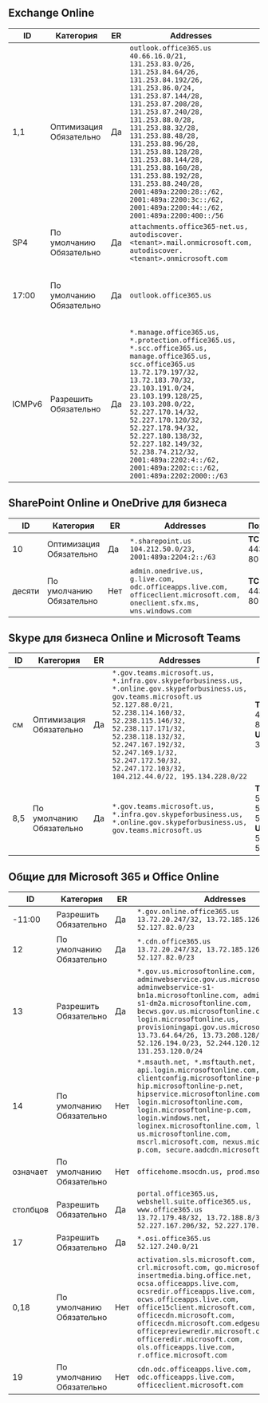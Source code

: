 <!--THIS FILE IS AUTOMATICALLY GENERATED. MANUAL CHANGES WILL BE OVERWRITTEN.-->
<!--Please contact the Office 365 Endpoints team with any questions.-->
<!--USGovGCCHigh endpoints version 2019022800-->
<!--File generated 2019-03-12 12:08:24.8637-->

## <a name="exchange-online"></a>Exchange Online

ID | Категория | ER | Addresses | Порты
-- | -------------------- | --- | ------------------------------------------------------------------------------------------------------------------------------------------------------------------------------------------------------------------------------------------------------------------------------------------------------------------------------------------------------------------------------------------------------------------------------------------------ | -------------------------------
1,1 | Оптимизация<BR>Обязательно | Да | `outlook.office365.us`<BR>`40.66.16.0/21, 131.253.83.0/26, 131.253.84.64/26, 131.253.84.192/26, 131.253.86.0/24, 131.253.87.144/28, 131.253.87.208/28, 131.253.87.240/28, 131.253.88.0/28, 131.253.88.32/28, 131.253.88.48/28, 131.253.88.96/28, 131.253.88.128/28, 131.253.88.144/28, 131.253.88.160/28, 131.253.88.192/28, 131.253.88.240/28, 2001:489a:2200:28::/62, 2001:489a:2200:3c::/62, 2001:489a:2200:44::/62, 2001:489a:2200:400::/56` | **TCP:** 443, 80
SP4 | По умолчанию<BR>Обязательно | Да | `attachments.office365-net.us, autodiscover.<tenant>.mail.onmicrosoft.com, autodiscover.<tenant>.onmicrosoft.com` | **TCP:** 443, 80
17:00 | По умолчанию<BR>Обязательно | Да | `outlook.office365.us` | **TCP:** 143, 25, 587, 993, 995
ICMPv6 | Разрешить<BR>Обязательно | Да | `*.manage.office365.us, *.protection.office365.us, *.scc.office365.us, manage.office365.us, scc.office365.us`<BR>`13.72.179.197/32, 13.72.183.70/32, 23.103.191.0/24, 23.103.199.128/25, 23.103.208.0/22, 52.227.170.14/32, 52.227.170.120/32, 52.227.178.94/32, 52.227.180.138/32, 52.227.182.149/32, 52.238.74.212/32, 2001:489a:2202:4::/62, 2001:489a:2202:c::/62, 2001:489a:2202:2000::/63` | **TCP:** 25, 443

## <a name="sharepoint-online-and-onedrive-for-business"></a>SharePoint Online и OneDrive для бизнеса

ID | Категория | ER | Addresses | Порты
-- | -------------------- | --- | ----------------------------------------------------------------------------------------------------------------------- | ----------------
10 | Оптимизация<BR>Обязательно | Да | `*.sharepoint.us`<BR>`104.212.50.0/23, 2001:489a:2204:2::/63` | **TCP:** 443, 80
десяти | По умолчанию<BR>Обязательно | Нет | `admin.onedrive.us, g.live.com, odc.officeapps.live.com, officeclient.microsoft.com, oneclient.sfx.ms, wns.windows.com` | **TCP:** 443, 80

## <a name="skype-for-business-online-and-microsoft-teams"></a>Skype для бизнеса Online и Microsoft Teams

ID | Категория | ER | Addresses | Порты
-- | -------------------- | --- | --------------------------------------------------------------------------------------------------------------------------------------------------------------------------------------------------------------------------------------------------------------------------------------------------------------------------------- | --------------------------------------------------
см | Оптимизация<BR>Обязательно | Да | `*.gov.teams.microsoft.us, *.infra.gov.skypeforbusiness.us, *.online.gov.skypeforbusiness.us, gov.teams.microsoft.us`<BR>`52.127.88.0/21, 52.238.114.160/32, 52.238.115.146/32, 52.238.117.171/32, 52.238.118.132/32, 52.247.167.192/32, 52.247.169.1/32, 52.247.172.50/32, 52.247.172.103/32, 104.212.44.0/22, 195.134.228.0/22` | **TCP:** 443, 80<BR>**UDP:** 3478
8,5 | По умолчанию<BR>Обязательно | Да | `*.gov.teams.microsoft.us, *.infra.gov.skypeforbusiness.us, *.online.gov.skypeforbusiness.us, gov.teams.microsoft.us` | **TCP:** 5061, 50000–59999<BR>**UDP:** 50000–59999

## <a name="microsoft-365-common-and-office-online"></a>Общие для Microsoft 365 и Office Online

ID | Категория | ER | Addresses | Порты
-- | ------------------- | --- | ---------------------------------------------------------------------------------------------------------------------------------------------------------------------------------------------------------------------------------------------------------------------------------------------------------------------------------------------------------------------------------------------- | ----------------
-11:00 | Разрешить<BR>Обязательно | Да | `*.gov.online.office365.us`<BR>`13.72.20.247/32, 13.72.185.126/32, 52.127.82.0/23` | **TCP:** 443
12 | По умолчанию<BR>Обязательно | Да | `*.cdn.office365.us`<BR>`13.72.20.247/32, 13.72.185.126/32, 52.127.82.0/23` | **TCP:** 443
13 | Разрешить<BR>Обязательно | Да | `*.gov.us.microsoftonline.com, adminwebservice.gov.us.microsoftonline.com, adminwebservice-s1-bn1a.microsoftonline.com, adminwebservice-s1-dm2a.microsoftonline.com, becws.gov.us.microsoftonline.com, login.microsoftonline.us, provisioningapi.gov.us.microsoftonline.com`<BR>`13.73.64.64/26, 13.73.208.128/25, 52.126.194.0/23, 52.244.120.128/25, 131.253.120.0/24` | **TCP:** 443
14 | По умолчанию<BR>Обязательно | Нет | `*.msauth.net, *.msftauth.net, api.login.microsoftonline.com, clientconfig.microsoftonline-p.net, hip.microsoftonline-p.net, hipservice.microsoftonline.com, login.microsoftonline.com, login.microsoftonline-p.com, login.windows.net, loginex.microsoftonline.com, login-us.microsoftonline.com, mscrl.microsoft.com, nexus.microsoftonline-p.com, secure.aadcdn.microsoftonline-p.com` | **TCP:** 443
означает | По умолчанию<BR>Обязательно | Нет | `officehome.msocdn.us, prod.msocdn.us` | **TCP:** 443, 80
столбцов | Разрешить<BR>Обязательно | Да | `portal.office365.us, webshell.suite.office365.us, www.office365.us`<BR>`13.72.179.48/32, 13.72.188.8/32, 52.227.167.206/32, 52.227.170.242/32` | **TCP:** 443, 80
17 | Разрешить<BR>Обязательно | Да | `*.osi.office365.us`<BR>`52.127.240.0/21` | **TCP:** 443
0,18 | По умолчанию<BR>Обязательно | Нет | `activation.sls.microsoft.com, crl.microsoft.com, go.microsoft.com, insertmedia.bing.office.net, ocsa.officeapps.live.com, ocsredir.officeapps.live.com, ocws.officeapps.live.com, office15client.microsoft.com, officecdn.microsoft.com, officecdn.microsoft.com.edgesuite.net, officepreviewredir.microsoft.com, officeredir.microsoft.com, ols.officeapps.live.com, r.office.microsoft.com` | **TCP:** 443, 80
19 | По умолчанию<BR>Обязательно | Нет | `cdn.odc.officeapps.live.com, odc.officeapps.live.com, officeclient.microsoft.com` | **TCP:** 443, 80
